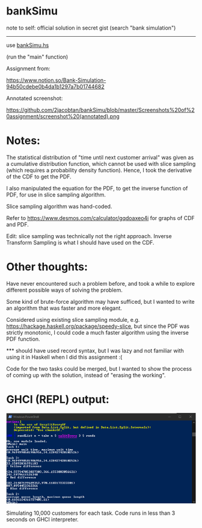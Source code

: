 # bankSimu

note to self: official solution in secret gist (search "bank simulation")

---

use [bankSimu.hs](https://github.com/2jacobtan/bankSimu/blob/master/bankSimu.hs)

(run the "main" function)

Assignment from:

https://www.notion.so/Bank-Simulation-94b50cdebe0b4da1b1297a7b01744682

Annotated screenshot:

https://github.com/2jacobtan/bankSimu/blob/master/Screenshots%20of%20assignment/screenshot%20(annotated).png

# Notes:
The statistical distribution of "time until next customer arrival" was given as a cumulative distribution function, which cannot be used with slice sampling (which requires a probability density function). Hence, I took the derivative of the CDF to get the PDF.

I also manipulated the equation for the PDF, to get the inverse function of PDF, for use in slice sampling algorithm. 

Slice sampling algorithm was hand-coded.

Refer to https://www.desmos.com/calculator/gqdoaxeo4i for graphs of CDF and PDF.

Edit: slice sampling was technically not the right approach. Inverse Transform Sampling is what I should have used on the CDF.

# Other thoughts:
Have never encountered such a problem before, and took a while to explore different possible ways of solving the problem.

Some kind of brute-force algorithm may have sufficed, but I wanted to write an algorithm that was faster and more elegant.

Considered using existing slice sampling module, e.g. https://hackage.haskell.org/package/speedy-slice, but since the PDF was strictly monotonic, I could code a much faster algorithm using the inverse PDF function.

*** should have used record syntax, but I was lazy and not familiar with using it in Haskell when I did this assignment :(

Code for the two tasks could be merged, but I wanted to show the process of coming up with the solution, instead of "erasing the working".

# GHCI (REPL) output:
![GHCI outut](https://github.com/2jacobtan/bankSimu/blob/master/Screenshots%20of%20assignment/GHCI%20(REPL)%20output.PNG)

Simulating 10,000 customers for each task. Code runs in less than 3 seconds on GHCI interpreter.
